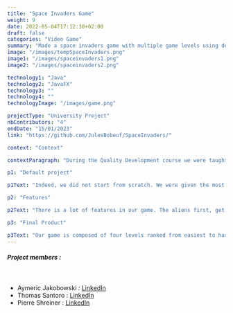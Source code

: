 ```yaml
---
title: "Space Invaders Game"
weight: 9
date: 2022-05-04T17:12:30+02:00
draft: false
categories: "Video Game"
summary: "Made a space invaders game with multiple game levels using design patterns."
image: "/images/tempSpaceInvaders.png"
image1: "/images/spaceinvaders1.png"
image2: "/images/spaceinvaders2.png"

technology1: "Java"
technology2: "JavaFX"
technology3: ""
technology4: ""
technologyImage: "/images/game.png"

projectType: "University Project"
nbContributors: "4"
endDate: "15/01/2023"
link: "https://github.com/JulesBobeuf/SpaceInvaders/"

context: "Context"

contextParagraph: "During the Quality Development course we were taught how to program more efficiently. One of the topics was design patterns, and what would be a better way to implement them than a video game?"

p1: "Default project"

p1Text: "Indeed, we did not start from scratch. We were given the most of the graphic user interface as well as a few classes and the controller. What we had to do now is to implement functionalities that were in the initial game as well as some that come directly from our imaginations. We also had to learn the design patterns along the way and to implement them well of course."

p2: "Features"

p2Text: "There is a lot of features in our game. The aliens first, get to move from left to right, and will at different time of the game change directions. They can also shoot if we decide to turn it on and change their attack strategy from time to time. Some aliens will also have multiple lives to tank better. On the other hand, the player can shoot normal and strong bullets. Whenever he will get shot, he will be invincible for a certain amount of time. He can also place walls using the up arrow as well as throwing bombs using the bottom arrow. Those bombs need to be hit by the player in order to detonate. Last but not least, some bonuses will randomly drop throughout the game, giving the player extra health."

p3: "Final Product"

p3Text: "Our game is composed of four levels ranked from easiest to hardest. The functionalities listed above are available in at least one level. The first one is very easy while the last one is almost impossible. On a personal note, I loved to work on this project, and I'm so proud of the final result. I learnt a lot thanks to this project and will reuse this knowledge often."
---
```


##### Project members :
&nbsp;
- Aymeric Jakobowski : [LinkedIn](https://www.linkedin.com/in/aymeric-jakobowski/)
- Thomas Santoro : [LinkedIn](https://www.linkedin.com/in/thomas-santoro/)
- Pierre Shreiner : [LinkedIn](https://www.linkedin.com/in/pierre-schreiner/)